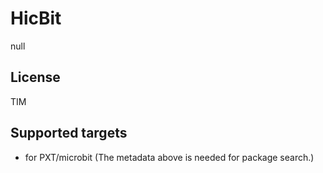 # HicBit

null

## License

TIM

## Supported targets

* for PXT/microbit
(The metadata above is needed for package search.)

